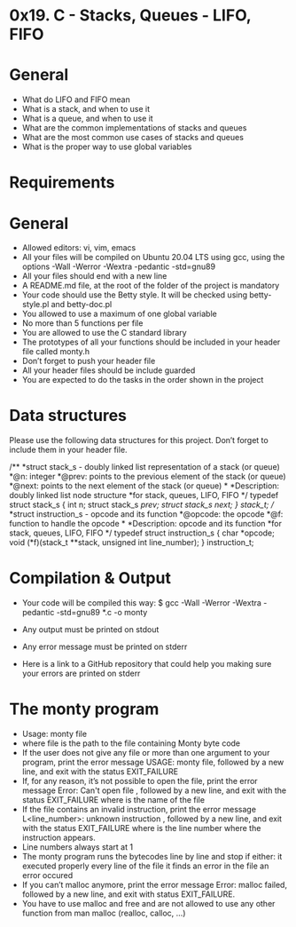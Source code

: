 # 0x19. C - Stacks, Queues - LIFO, FIFO

# General

 - What do LIFO and FIFO mean
 - What is a stack, and when to use it
 - What is a queue, and when to use it
 - What are the common implementations of stacks and queues
 - What are the most common use cases of stacks and queues
 - What is the proper way to use global variables

# Requirements

# General

 - Allowed editors: vi, vim, emacs
 - All your files will be compiled on Ubuntu 20.04 LTS using gcc, using the options -Wall -Werror -Wextra -pedantic -std=gnu89
 - All your files should end with a new line
 - A README.md file, at the root of the folder of the project is mandatory
 - Your code should use the Betty style. It will be checked using betty-style.pl and betty-doc.pl
 - You allowed to use a maximum of one global variable
 - No more than 5 functions per file
 - You are allowed to use the C standard library
 - The prototypes of all your functions should be included in your header file called monty.h
 - Don’t forget to push your header file
 - All your header files should be include guarded
 - You are expected to do the tasks in the order shown in the project

# Data structures

Please use the following data structures for this project. Don’t forget to include them in your header file.

/**
 *struct stack_s - doubly linked list representation of a stack (or queue)
 *@n: integer
 *@prev: points to the previous element of the stack (or queue)
 *@next: points to the next element of the stack (or queue)
 *
 *Description: doubly linked list node structure
 *for stack, queues, LIFO, FIFO
 */
typedef struct stack_s
{
        int n;
        struct stack_s *prev;
        struct stack_s *next;
} stack_t;
/**
 *struct instruction_s - opcode and its function
 *@opcode: the opcode
 *@f: function to handle the opcode
 *
 *Description: opcode and its function
 *for stack, queues, LIFO, FIFO
 */
typedef struct instruction_s
{
        char *opcode;
        void (*f)(stack_t **stack, unsigned int line_number);
} instruction_t;

# Compilation & Output

 - Your code will be compiled this way:
 $ gcc -Wall -Werror -Wextra -pedantic -std=gnu89 *.c -o monty

 - Any output must be printed on stdout
 - Any error message must be printed on stderr
 - Here is a link to a GitHub repository that could help you making sure your errors are printed on stderr

 # The monty program

 - Usage: monty file
- where file is the path to the file containing Monty byte code
 - If the user does not give any file or more than one argument to your program, print the error message USAGE: monty file, followed by a new line, and exit with the status EXIT_FAILURE
 - If, for any reason, it’s not possible to open the file, print the error message Error: Can't open file <file>, followed by a new line, and exit with the status EXIT_FAILURE
where <file> is the name of the file
 - If the file contains an invalid instruction, print the error message L<line_number>: unknown instruction <opcode>, followed by a new line, and exit with the status EXIT_FAILURE
where is the line number where the instruction appears.
 - Line numbers always start at 1
 - The monty program runs the bytecodes line by line and stop if either:
it executed properly every line of the file
it finds an error in the file
an error occured
 - If you can’t malloc anymore, print the error message Error: malloc failed, followed by a new line, and exit with status EXIT_FAILURE.
 - You have to use malloc and free and are not allowed to use any other function from man malloc (realloc, calloc, …)
